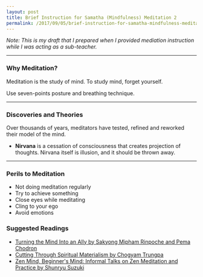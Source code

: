 ```yaml
---
layout: post
title: Brief Instruction for Samatha (Mindfulness) Meditation 2
permalink: /2017/09/05/brief-instruction-for-samatha-mindfulness-meditation-2
---
```





_Note: This is my draft that I prepared when I provided mediation instruction while I was acting as a sub-teacher._

* * * 

### Why Meditation?
Meditation is the study of mind. To study mind, forget yourself.

Use seven-points posture and breathing technique.

* * *

### Discoveries and Theories
Over thousands of years, meditators have tested, refined and reworked their model of the mind.

* __Nirvana__ is a cessation of consciousness that creates projection of thoughts. Nirvana itself is illusion, and it should be thrown away.


* * *

### Perils to Meditation
* Not doing meditation regularly
* Try to achieve something
* Close eyes while meditating
* Cling to your ego
* Avoid emotions

### Suggested Readings

- [Turning the Mind Into an Ally by Sakyong Mipham Rinpoche and Pema Chodron](https://www.amazon.com/Turning-Mind-Sakyong-Mipham-Rinpoche-ebook/dp/B0023SDPTK/ref=sr_1_1?ie=UTF8&qid=1509197129&sr=8-1&keywords=meditation+ally)
- [Cutting Through Spiritual Materialism by Chogyam Trungpa](https://www.amazon.com/Cutting-Spiritual-Materialism-Shambhala-Classics/dp/1570629579/ref=sr_1_1?ie=UTF8&qid=1509197227&sr=8-1&keywords=spiritual+materialism)
- [Zen Mind, Beginner's Mind: Informal Talks on Zen Meditation and Practice by Shunryu Suzuki](https://www.amazon.com/Zen-Mind-Beginners-Informal-Meditation/dp/1590308492/ref=sr_1_1?ie=UTF8&qid=1509197272&sr=8-1&keywords=beginner%27s+mind+zen)
